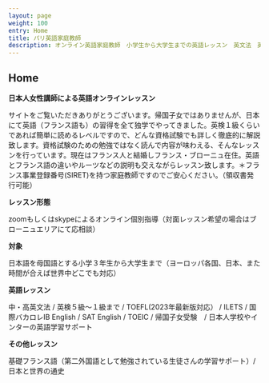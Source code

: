 ```yaml
---
layout: page
weight: 100
entry: Home
title: パリ英語家庭教師
description: オンライン英語家庭教師　小学生から大学生までの英語レッスン　英文法　英語エッセイ　英検　TOEFL　IB　SAT　IELTS　TOEIC　帰国子女受験など幅広く対応。フランス・パリだけでなくヨーロッパ各国、日本の生徒さんにもレッスンを提供しています。講師は日本人女性　英検1級　仏検1級保持。
---
```


## Home

**日本人女性講師による英語オンラインレッスン**

サイトをご覧いただきありがとうございます。帰国子女ではありませんが、日本にて英語（フランス語も）の習得を全て独学でやってきました。英検１級くらいであれば簡単に読めるレベルですので、どんな資格試験でも詳しく徹底的に解説致します。資格試験のための勉強ではなく読んで内容が味わえる、そんなレッスンを行っています。現在はフランス人と結婚しフランス・ブローニュ在住。英語とフランス語の違いやルーツなどの説明も交えながらレッスン致します。＊フランス事業登録番号(SIRET)を持つ家庭教師ですのでご安心ください。（領収書発行可能）

**レッスン形態**

zoomもしくはskypeによるオンライン個別指導（対面レッスン希望の場合はブローニュエリアにて応相談）

**対象**

日本語を母国語とする小学３年生から大学生まで（ヨーロッパ各国、日本、また時間が合えば世界中どこでも対応）

**英語レッスン**

中・高英文法 / 英検５級〜１級まで / TOEFL(2023年最新版対応） / ILETS / 国際バカロレIB English / SAT English / TOEIC / 帰国子女受験　/ 日本人学校やインターの英語学習サポート

**その他レッスン**

基礎フランス語（第二外国語として勉強されている生徒さんの学習サポート）/　日本と世界の通史

